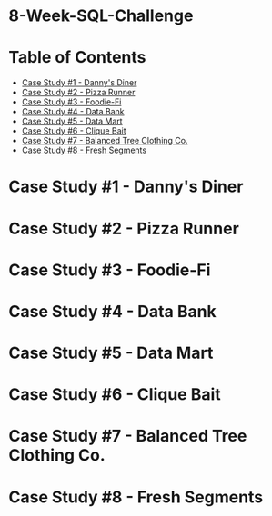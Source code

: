 # 8-Week-SQL-Challenge

# Table of Contents

- [Case Study #1 - Danny's Diner]()
- [Case Study #2 - Pizza Runner]()
- [Case Study #3 - Foodie-Fi]()
- [Case Study #4 - Data Bank]()
- [Case Study #5 - Data Mart]()
- [Case Study #6 - Clique Bait]()
- [Case Study #7 - Balanced Tree Clothing Co.]()
- [Case Study #8 - Fresh Segments]()






# Case Study #1 - Danny's Diner

# Case Study #2 - Pizza Runner

# Case Study #3 - Foodie-Fi

# Case Study #4 - Data Bank

# Case Study #5 - Data Mart

# Case Study #6 - Clique Bait

# Case Study #7 - Balanced Tree Clothing Co.

# Case Study #8 - Fresh Segments

